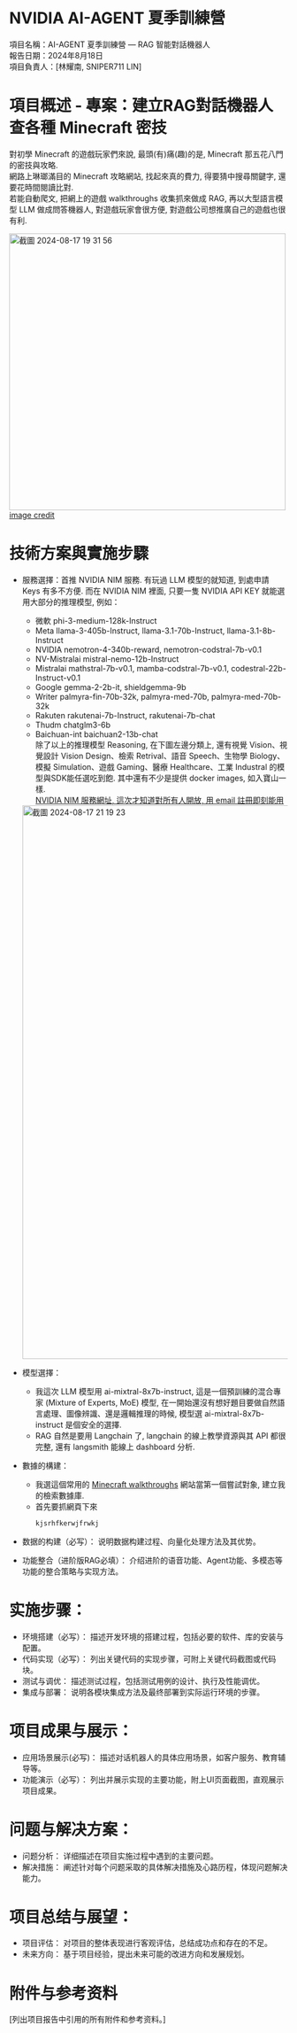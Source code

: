 # NVIDIA AI-AGENT 夏季訓練營  
項目名稱：AI-AGENT 夏季訓練營 — RAG 智能對話機器人  
報告日期：2024年8月18日  
項目負責人：[林耀南, SNIPER711 LIN]  


# 項目概述 - 專案：建立RAG對話機器人查各種 Minecraft 密技
對初學 Minecraft 的遊戲玩家們來說, 最頭(有)痛(趣)的是, Minecraft 那五花八門的密技與攻略.  
網路上琳瑯滿目的 Minecraft 攻略網站, 找起來真的費力, 得要猜中搜尋關鍵字, 還要花時間閱讀比對.  
若能自動爬文, 把網上的遊戲 walkthroughs 收集抓來做成 RAG, 再以大型語言模型 LLM 做成問答機器人, 對遊戲玩家會很方便, 對遊戲公司想推廣自己的遊戲也很有利.  

<img width="500" alt="截圖 2024-08-17 19 31 56" src="https://github.com/user-attachments/assets/89112496-3a8c-4a97-88b7-36267297daab">   [image credit](https://www.reddit.com/r/Minecraftbuilds/comments/sk7hum/here_are_4_different_end_portal_designs_i_came_up/)


# 技術方案與實施步驟
* 服務選擇：首推 NVIDIA NIM 服務. 有玩過 LLM 模型的就知道, 到處申請 Keys 有多不方便. 而在 NVIDIA NIM 裡面, 只要一隻 NVIDIA API KEY 就能選用大部分的推理模型, 例如：
  * 微軟 phi-3-medium-128k-Instruct
  * Meta llama-3-405b-Instruct, llama-3.1-70b-Instruct, llama-3.1-8b-Instruct
  * NVIDIA nemotron-4-340b-reward, nemotron-codstral-7b-v0.1
  * NV-Mistralai mistral-nemo-12b-Instruct
  * Mistralai mathstral-7b-v0.1, mamba-codstral-7b-v0.1, codestral-22b-Instruct-v0.1
  * Google gemma-2-2b-it, shieldgemma-9b
  * Writer palmyra-fin-70b-32k, palmyra-med-70b, palmyra-med-70b-32k
  * Rakuten rakutenai-7b-Instruct, rakutenai-7b-chat
  * Thudm chatglm3-6b
  * Baichuan-int baichuan2-13b-chat  
除了以上的推理模型 Reasoning, 在下圖左邊分類上, 還有視覺 Vision、視覺設計 Vision Design、檢索 Retrival、語音 Speech、生物學 Biology、模擬 Simulation、遊戲 Gaming、醫療 Healthcare、工業 Industral 的模型與SDK能任選吃到飽. 其中還有不少是提供 docker images, 如入寶山一樣.  
[NVIDIA NIM 服務網址, 這次才知道對所有人開放, 用 email 註冊即刻能用](https://build.nvidia.com/explore/reasoning)
  <img width="1000" alt="截圖 2024-08-17 21 19 23" src="https://github.com/user-attachments/assets/374ebab8-290e-4252-abce-6b2a7875bdb6">

* 模型選擇：
  * 我這次 LLM 模型用 ai-mixtral-8x7b-instruct, 這是一個預訓練的混合專家 (Mixture of Experts, MoE) 模型, 在一開始還沒有想好題目要做自然語言處理、圖像辨識、還是邏輯推理的時候, 模型選 ai-mixtral-8x7b-instruct 是個安全的選擇.  
  * RAG 自然是要用 Langchain 了, langchain 的線上教學資源與其 API 都很完整, 還有 langsmith 能線上 dashboard 分析.

* 數據的構建：
  * 我選這個常用的 [Minecraft walkthroughs](https://www.thegamer.com/minecraft-complete-guide-walkthrough/) 網站當第一個嘗試對象, 建立我的檢索數據庫.
  * 首先要抓網頁下來
    ``` py
    kjsrhfkerwjfrwkj
    ```
*	数据的构建（必写）： 说明数据构建过程、向量化处理方法及其优势。

*	功能整合（进阶版RAG必填）：  介绍进阶的语音功能、Agent功能、多模态等功能的整合策略与实现方法。


# 实施步骤：
*	环境搭建（必写）： 描述开发环境的搭建过程，包括必要的软件、库的安装与配置。
*	代码实现（必写）： 列出关键代码的实现步骤，可附上关键代码截图或代码块。
*	测试与调优： 描述测试过程，包括测试用例的设计、执行及性能调优。
*	集成与部署： 说明各模块集成方法及最终部署到实际运行环境的步骤。


# 项目成果与展示：
*	应用场景展示(必写)： 描述对话机器人的具体应用场景，如客户服务、教育辅导等。
*	功能演示（必写）： 列出并展示实现的主要功能，附上UI页面截图，直观展示项目成果。

# 问题与解决方案：
*	问题分析： 详细描述在项目实施过程中遇到的主要问题。
*	解决措施： 阐述针对每个问题采取的具体解决措施及心路历程，体现问题解决能力。


# 项目总结与展望：
*	项目评估： 对项目的整体表现进行客观评估，总结成功点和存在的不足。
*	未来方向： 基于项目经验，提出未来可能的改进方向和发展规划。


# 附件与参考资料

[列出项目报告中引用的所有附件和参考资料。]
